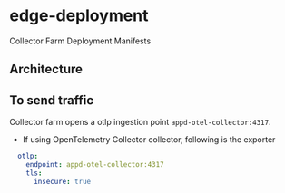 # edge-deployment
Collector Farm Deployment Manifests


## Architecture






## To send traffic
Collector farm opens a otlp ingestion point `appd-otel-collector:4317`.  

- If using OpenTelemetry Collector collector, following is the exporter  
```yaml
  otlp:
    endpoint: appd-otel-collector:4317
    tls:
      insecure: true
```
